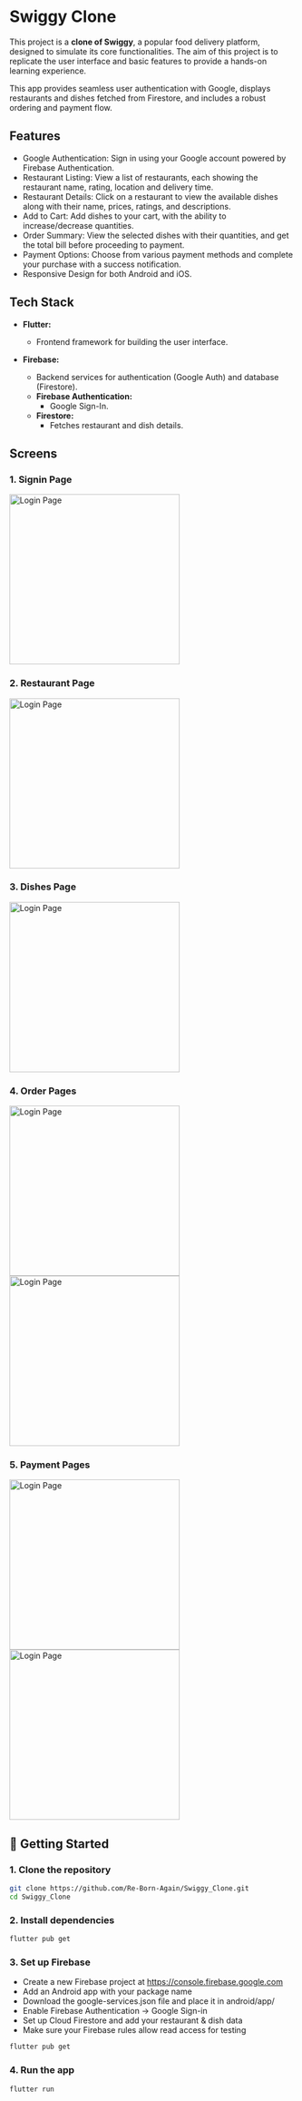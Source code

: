 
# Swiggy Clone

This project is a **clone of Swiggy**, a popular food delivery platform, designed to simulate its core functionalities. The aim of this project is to replicate the user interface and basic features to provide a hands-on learning experience.

This app provides seamless user authentication with Google, displays restaurants and dishes fetched from Firestore, and includes a robust ordering and payment flow.

## Features

- Google Authentication: Sign in using your Google account powered by Firebase Authentication.
- Restaurant Listing: View a list of restaurants, each showing the restaurant name, rating, location and delivery time.
- Restaurant Details: Click on a restaurant to view the available dishes along with their name, prices, ratings, and descriptions.
- Add to Cart: Add dishes to your cart, with the ability to increase/decrease quantities.
- Order Summary: View the selected dishes with their quantities, and get the total bill before proceeding to payment.
- Payment Options: Choose from various payment methods and complete your purchase with a success notification.
- Responsive Design for both Android and iOS.

## Tech Stack

- **Flutter:**
  -  Frontend framework for building the user interface.

- **Firebase:** 
  - Backend services for authentication (Google Auth) and database (Firestore).
  - **Firebase Authentication:**
    - Google Sign-In.
  - **Firestore:**
    - Fetches restaurant and dish details.

## Screens

### 1. Signin Page
<img src="https://github.com/user-attachments/assets/7d86930d-fd04-4c2d-89e3-26c5987456ba" alt="Login Page" width="300"/>


### 2. Restaurant Page
<img src="https://github.com/user-attachments/assets/ee0da434-a0b0-485c-b9dc-5f7bc47caf87" alt="Login Page" width="300"/>

### 3. Dishes Page
<img src="https://github.com/user-attachments/assets/f5d45784-ee63-49ee-b5fa-694f4c4752d3" alt="Login Page" width="300"/>

### 4. Order Pages
<img src="https://github.com/user-attachments/assets/02f27716-e136-4ef8-ab64-82bb3c3bec8e" alt="Login Page" width="300"/>
<img src="https://github.com/user-attachments/assets/c48e6745-e8c0-4eb8-aa8d-80e6907c2d2b" alt="Login Page" width="300"/>

### 5. Payment Pages
<img src="https://github.com/user-attachments/assets/e69b5f6e-b275-4cd6-b75a-acc4c62ced99" alt="Login Page" width="300"/>
<img src="https://github.com/user-attachments/assets/e46bd662-045c-42e2-aa31-92aa2f19fec6" alt="Login Page" width="300"/>


## 📱 Getting Started
### 1. Clone the repository
```bash
git clone https://github.com/Re-Born-Again/Swiggy_Clone.git
cd Swiggy_Clone
```
### 2. Install dependencies
```bash
flutter pub get
```
### 3. Set up Firebase
- Create a new Firebase project at https://console.firebase.google.com
- Add an Android app with your package name
- Download the google-services.json file and place it in android/app/
- Enable Firebase Authentication → Google Sign-in
- Set up Cloud Firestore and add your restaurant & dish data
- Make sure your Firebase rules allow read access for testing
```bash
flutter pub get
```
### 4. Run the app
```bash
flutter run
```
